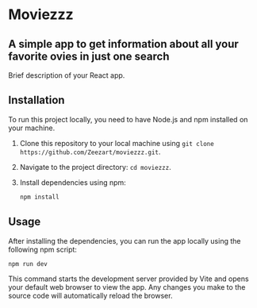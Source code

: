 

# Moviezzz

## A simple app to get information about all your favorite  ovies in just one search

Brief description of your React app.

## Installation

To run this project locally, you need to have Node.js and npm installed on your machine.

1. Clone this repository to your local machine using `git clone https://github.com/Zeezart/moviezzz.git`.
2. Navigate to the project directory: `cd moviezzz`.
3. Install dependencies using npm:

   ```bash
   npm install
   ```

## Usage

After installing the dependencies, you can run the app locally using the following npm script:

```bash
npm run dev
```

This command starts the development server provided by Vite and opens your default web browser to view the app. Any changes you make to the source code will automatically reload the browser.


